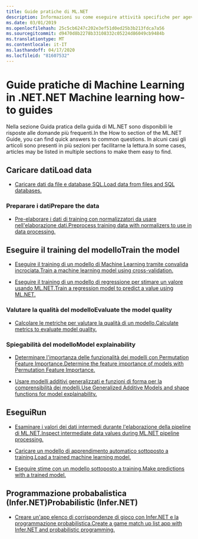 ```yaml
---
title: Guide pratiche di ML.NET
description: Informazioni su come eseguire attività specifiche per agevolare la creazione di soluzioni di intelligenza artificiale personalizzate e l'integrazione di Machine Learning nelle applicazioni .NET.
ms.date: 03/01/2019
ms.openlocfilehash: 25c5cb6247c202e3ef51d0ed25b3b213fdca7a56
ms.sourcegitcommit: d9470d8b2278b33108332c05224d86049cb9484b
ms.translationtype: MT
ms.contentlocale: it-IT
ms.lasthandoff: 04/17/2020
ms.locfileid: "81607532"
---
```

# <a name="net-machine-learning-how-to-guides"></a><span data-ttu-id="a0693-103">Guide pratiche di Machine Learning in .NET</span><span class="sxs-lookup"><span data-stu-id="a0693-103">.NET Machine learning how-to guides</span></span>

<span data-ttu-id="a0693-104">Nella sezione Guida pratica della guida di ML.NET sono disponibili le risposte alle domande più frequenti.</span><span class="sxs-lookup"><span data-stu-id="a0693-104">In the How to section of the ML.NET Guide, you can find quick answers to common questions.</span></span> <span data-ttu-id="a0693-105">In alcuni casi gli articoli sono presenti in più sezioni per facilitarne la lettura.</span><span class="sxs-lookup"><span data-stu-id="a0693-105">In some cases, articles may be listed in multiple sections to make them easy to find.</span></span>

## <a name="load-data"></a><span data-ttu-id="a0693-106">Caricare dati</span><span class="sxs-lookup"><span data-stu-id="a0693-106">Load data</span></span>

* [<span data-ttu-id="a0693-107">Caricare dati da file e database SQL.</span><span class="sxs-lookup"><span data-stu-id="a0693-107">Load data from files and SQL databases.</span></span>](load-data-ml-net.md)

### <a name="prepare-the-data"></a><span data-ttu-id="a0693-108">Preparare i dati</span><span class="sxs-lookup"><span data-stu-id="a0693-108">Prepare the data</span></span>

* [<span data-ttu-id="a0693-109">Pre-elaborare i dati di training con normalizzatori da usare nell'elaborazione dati.</span><span class="sxs-lookup"><span data-stu-id="a0693-109">Preprocess training data with normalizers to use in data processing.</span></span>](prepare-data-ml-net.md)

## <a name="train-the-model"></a><span data-ttu-id="a0693-110">Eseguire il training del modello</span><span class="sxs-lookup"><span data-stu-id="a0693-110">Train the model</span></span>

* [<span data-ttu-id="a0693-111">Eseguire il training di un modello di Machine Learning tramite convalida incrociata.</span><span class="sxs-lookup"><span data-stu-id="a0693-111">Train a machine learning model using cross-validation.</span></span>](train-machine-learning-model-cross-validation-ml-net.md)

* [<span data-ttu-id="a0693-112">Eseguire il training di un modello di regressione per stimare un valore usando ML.NET.</span><span class="sxs-lookup"><span data-stu-id="a0693-112">Train a regression model to predict a value using ML.NET.</span></span>](train-machine-learning-model-ml-net.md)

### <a name="evaluate-the-model-quality"></a><span data-ttu-id="a0693-113">Valutare la qualità del modello</span><span class="sxs-lookup"><span data-stu-id="a0693-113">Evaluate the model quality</span></span>

* [<span data-ttu-id="a0693-114">Calcolare le metriche per valutare la qualità di un modello.</span><span class="sxs-lookup"><span data-stu-id="a0693-114">Calculate metrics to evaluate model quality.</span></span>](verify-model-quality-ml-net.md)

### <a name="model-explainability"></a><span data-ttu-id="a0693-115">Spiegabilità del modello</span><span class="sxs-lookup"><span data-stu-id="a0693-115">Model explainability</span></span>

* [<span data-ttu-id="a0693-116">Determinare l'importanza delle funzionalità dei modelli con Permutation Feature Importance.</span><span class="sxs-lookup"><span data-stu-id="a0693-116">Determine the feature importance of models with Permutation Feature Importance.</span></span>](explain-machine-learning-model-permutation-feature-importance-ml-net.md)

* [<span data-ttu-id="a0693-117">Usare modelli additivi generalizzati e funzioni di forma per la comprensibilità dei modelli.</span><span class="sxs-lookup"><span data-stu-id="a0693-117">Use Generalized Additive Models and shape functions for model explainability.</span></span>](use-gams-for-model-explainability.md)

## <a name="run"></a><span data-ttu-id="a0693-118">Esegui</span><span class="sxs-lookup"><span data-stu-id="a0693-118">Run</span></span>

* [<span data-ttu-id="a0693-119">Esaminare i valori dei dati intermedi durante l'elaborazione della pipeline di ML.NET.</span><span class="sxs-lookup"><span data-stu-id="a0693-119">Inspect intermediate data values during ML.NET pipeline processing.</span></span>](inspect-intermediate-data-ml-net.md)

* [<span data-ttu-id="a0693-120">Caricare un modello di apprendimento automatico sottoposto a training.</span><span class="sxs-lookup"><span data-stu-id="a0693-120">Load a trained machine learning model.</span></span>](save-load-machine-learning-models-ml-net.md)

* [<span data-ttu-id="a0693-121">Eseguire stime con un modello sottoposto a training.</span><span class="sxs-lookup"><span data-stu-id="a0693-121">Make predictions with a trained model.</span></span>](machine-learning-model-predictions-ml-net.md)

## <a name="probabilistic-infernet"></a><span data-ttu-id="a0693-122">Programmazione probabalistica (Infer.NET)</span><span class="sxs-lookup"><span data-stu-id="a0693-122">Probabilistic (Infer.NET)</span></span>

* [<span data-ttu-id="a0693-123">Creare un'app elenco di corrispondenze di gioco con Infer.NET e la programmazione probabilistica.</span><span class="sxs-lookup"><span data-stu-id="a0693-123">Create a game match up list app with Infer.NET and probabilistic programming.</span></span>](matchup-app-infer-net.md)
